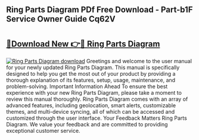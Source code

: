 ## Ring Parts Diagram PDf Free Download - Part-b1F Service Owner Guide Cq62V

# <h2><a href="http://dfrl6v.blite.top/?on=Ring+Parts+Diagram">🔗Download New 👉🔴 Ring Parts Diagram</a></h2>

[![Ring Parts Diagram download](https://i.imgur.com/lujVjoI.png)](http://dfrl6v.blite.top/?on=Ring+Parts+Diagram)
Greetings and welcome to the user manual for your newly updated Ring Parts Diagram. This manual is specifically designed to help you get the most out of your product by providing a thorough explanation of its features, setup, usage, maintenance, and problem-solving. Important Information Ahead To ensure the best experience with your new Ring Parts Diagram, please take a moment to review this manual thoroughly. Ring Parts Diagram comes with an array of advanced features, including geolocation, smart alerts, customizable themes, and multi-device syncing, all of which can be accessed and customized through the user interface. Your Feedback Matters Ring Parts Diagram. We value your feedback and are committed to providing exceptional customer service.
